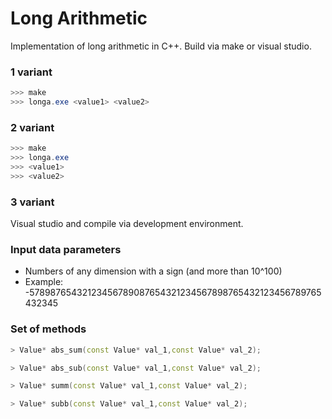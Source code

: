 # Long Arithmetic
Implementation of long arithmetic in C++. Build via make or visual studio.

### 1 variant
```powershell
>>> make
>>> longa.exe <value1> <value2>
```

### 2 variant
```powershell
>>> make
>>> longa.exe
>>> <value1>
>>> <value2>
```
### 3 variant
Visual studio and compile via development environment.

### Input data parameters
* Numbers of any dimension with a sign (and more than 10^100)
* Example: -57898765432123456789087654321234567898765432123456789765432345

### Set of methods
```c++
> Value* abs_sum(const Value* val_1,const Value* val_2);
```
```c++
> Value* abs_sub(const Value* val_1,const Value* val_2);
```
```c++
> Value* summ(const Value* val_1,const Value* val_2);
```
```c++
> Value* subb(const Value* val_1,const Value* val_2);
```
